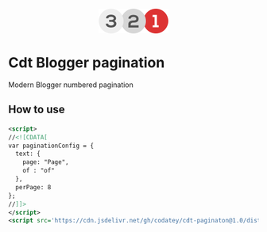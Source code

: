 <p align="center"><a href="#" target="_blank"><img width="140" src="/logo.png"></a></p>

# Cdt Blogger pagination
Modern Blogger numbered pagination
## How to use
``` xml
<script>
//<![CDATA[
var paginationConfig = {
  text: {
    page: "Page",
    of : "of"
  },
  perPage: 8
};
//]]>
</script>
<script src='https://cdn.jsdelivr.net/gh/codatey/cdt-paginaton@1.0/dist/cdt-pagination.min.js'/>
```
